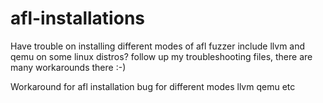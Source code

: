 # afl-installations
Have trouble on installing different modes of afl fuzzer include llvm and qemu on some linux distros? follow up my troubleshooting files, there are many workarounds there :-)

Workaround for afl installation bug for different modes llvm qemu etc
